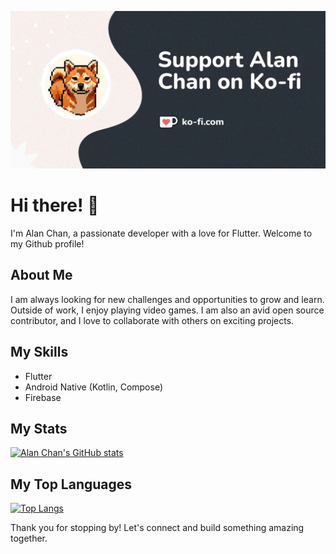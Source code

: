 [!["Support me at Ko-fi"](https://github.com/alanchan-dev/alanchan-dev/blob/a59c6192eea36b41925288abe5cf70632d76ef18/ko-fi%20support.jpg)](https://ko-fi.com/alanchan94)

# Hi there! 👋 

I'm Alan Chan, a passionate developer with a love for Flutter. Welcome to my Github profile! 

## About Me

I am always looking for new challenges and opportunities to grow and learn. Outside of work, I enjoy playing video games. I am also an avid open source contributor, and I love to collaborate with others on exciting projects.

## My Skills

- Flutter
- Android Native (Kotlin, Compose)
- Firebase

<!--
## What I'm Working On

I am currently working on [Project Name], a [Project Description]. I am also contributing to [Open Source Project Name], an [Open Source Project Description].

## How to Reach Me

- Email: [Your Email]
- Twitter: [@YourTwitterHandle]
- LinkedIn: [Your LinkedIn Profile]
-->

## My Stats

[![Alan Chan's GitHub stats](https://github-readme-stats.vercel.app/api?username=alanchan-dev&show_icons=true&theme=dracula)](https://github.com/alanchan-dev)


## My Top Languages

[![Top Langs](https://github-readme-stats.vercel.app/api/top-langs/?username=alanchan-dev&layout=compact&theme=dracula)](https://github.com/alanchan-dev)



Thank you for stopping by! Let's connect and build something amazing together.

<!--
**alanchan-dev/alanchan-dev** is a ✨ _special_ ✨ repository because its `README.md` (this file) appears on your GitHub profile.

Here are some ideas to get you started:

- 🔭 I’m currently working on ...
- 🌱 I’m currently learning ...
- 👯 I’m looking to collaborate on ...
- 🤔 I’m looking for help with ...
- 💬 Ask me about ...
- 📫 How to reach me: ...
- 😄 Pronouns: ...
- ⚡ Fun fact: ...
-->
